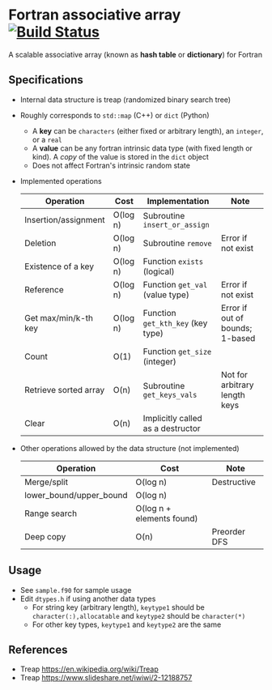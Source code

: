 # Fortran associative array [![Build Status](https://travis-ci.org/ysdtkm/fortran_associative_array.svg?branch=master)](https://travis-ci.org/ysdtkm/fortran_associative_array)
A scalable associative array (known as **hash table** or **dictionary**) for Fortran

## Specifications
* Internal data structure is treap (randomized binary search tree)
* Roughly corresponds to `std::map` (C++) or `dict` (Python)
    * A **key** can be `characters` (either fixed or arbitrary length), an `integer`, or a `real`
    * A **value** can be any fortran intrinsic data type (with fixed length or kind). A *copy* of the value is stored in the `dict` object
    * Does not affect Fortran's intrinsic random state
* Implemented operations

  |Operation                  |Cost     |Implementation                    |Note                   |
  |----                       |----     |----                              |----                   |
  |Insertion/assignment       |O(log n) |Subroutine `insert_or_assign`     |                       |
  |Deletion                   |O(log n) |Subroutine `remove`               |Error if not exist     |
  |Existence of a key         |O(log n) |Function `exists` (logical)       |                       |
  |Reference                  |O(log n) |Function `get_val` (value type)   |Error if not exist     |
  |Get max/min/k-th key       |O(log n) |Function `get_kth_key` (key type) |Error if out of bounds; 1-based |
  |Count                      |O(1)     |Function `get_size` (integer)     |                       |
  |Retrieve sorted array      |O(n)     |Subroutine `get_keys_vals`        |Not for arbitrary length keys|
  |Clear                      |O(n)     |Implicitly called as a destructor |                       |

* Other operations allowed by the data structure (not implemented)

  |Operation                  |Cost                     |Note                                          |
  |----                       |----                     |----                                          |
  |Merge/split                |O(log n)                 |Destructive                                   |
  |lower_bound/upper_bound    |O(log n)                 |                                              |
  |Range search               |O(log n + elements found)|                                              |
  |Deep copy                  |O(n)                     |Preorder DFS                                  |

## Usage
* See `sample.f90` for sample usage
* Edit `dtypes.h` if using another data types
    * For string key (arbitrary length), `keytype1` should be `character(:),allocatable` and `keytype2` should be `character(*)`
    * For other key types, `keytype1` and `keytype2` are the same

## References
* Treap https://en.wikipedia.org/wiki/Treap
* Treap https://www.slideshare.net/iwiwi/2-12188757

